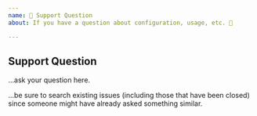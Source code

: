```yaml
---
name: 🤗 Support Question
about: If you have a question about configuration, usage, etc. 💬

---
```


## Support Question

...ask your question here.

...be sure to search existing issues (including those that have been closed) since someone might have already asked something similar.
